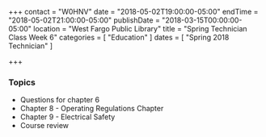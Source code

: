 +++
contact = "W0HNV"
date = "2018-05-02T19:00:00-05:00"
endTime = "2018-05-02T21:00:00-05:00"
publishDate = "2018-03-15T00:00:00-05:00"
location = "West Fargo Public Library"
title = "Spring Technician Class Week 6"
categories = [ "Education" ]
dates = [ "Spring 2018 Technician" ]

+++
### Topics

* Questions for chapter 6
* Chapter 8 - Operating Regulations Chapter
* Chapter 9 - Electrical Safety
* Course review
